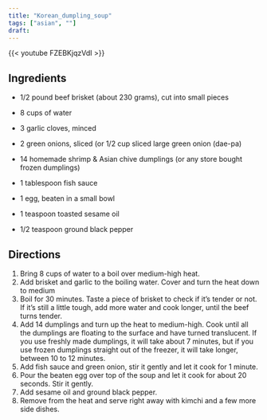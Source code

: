 ```yaml
---
title: "Korean_dumpling_soup"
tags: ["asian", ""]
draft:
---
```


{{< youtube FZEBKjqzVdI  >}}

## Ingredients

-   1/2 pound beef brisket (about 230 grams), cut into small pieces

-   8 cups of water

-   3 garlic cloves, minced

-   2 green onions, sliced (or 1/2 cup sliced large green onion (dae-pa)

-   14 homemade shrimp & Asian chive dumplings (or any store bought frozen dumplings)

-   1 tablespoon fish sauce

-   1 egg, beaten in a small bowl

-   1 teaspoon toasted sesame oil

-   1/2 teaspoon ground black pepper

## Directions

1. Bring 8 cups of water to a boil over medium-high heat.
2. Add brisket and garlic to the boiling water. Cover and turn the heat down to medium
3. Boil for 30 minutes. Taste a piece of brisket to check if it’s tender or not. If it’s still a little tough, add more water and cook longer, until the beef turns tender.
4. Add 14 dumplings and turn up the heat to medium-high. Cook until all the dumplings are floating to the surface and have turned translucent. If you use freshly made dumplings, it will take about 7 minutes, but if you use frozen dumplings straight out of the freezer, it will take longer, between 10 to 12 minutes.
5. Add fish sauce and green onion, stir it gently and let it cook for 1 minute.
6. Pour the beaten egg over top of the soup and let it cook for about 20 seconds. Stir it gently.
7. Add sesame oil and ground black pepper.
8. Remove from the heat and serve right away with kimchi and a few more side dishes.
